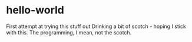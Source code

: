 # hello-world
First attempt at trying this stuff out
Drinking a bit of scotch - hoping I stick with this. The programming, I mean, not the scotch.
